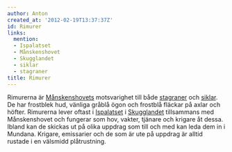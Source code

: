 ```yaml
---
author: Anton
created_at: '2012-02-19T13:37:37Z'
id: Rimurer
links:
  mention:
  - Ispalatset
  - Månskenshovet
  - Skugglandet
  - siklar
  - stagraner
title: Rimurer
---
```


Rimurerna är [Månskenshovets] motsvarighet till både [stagraner] och [siklar]. De har frostblek hud,
vänliga gråblå ögon och frostblå fläckar på axlar och höfter. Rimurerna lever oftast i [Ispalatset]
i [Skugglandet] tillsammans med Månskenshovet och fungerar som hov, vakter, tjänare och krigare åt
dessa. Ibland kan de skickas ut på olika uppdrag som till och med kan leda dem in i Mundana.
Krigare, emissarier och de som är ute på uppdrag är alltid rustade i en välsmidd plåtrustning.

  [Månskenshovets]: Månskenshovet
  [stagraner]: stagraner
  [siklar]: siklar
  [Ispalatset]: Ispalatset
  [Skugglandet]: Skugglandet

